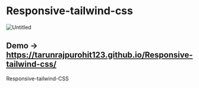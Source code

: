 # Responsive-tailwind-css
![Untitled](https://user-images.githubusercontent.com/87821489/155360956-fb3cd460-8b1e-4fbc-a514-3eefcfeab546.png)
## Demo -> https://tarunrajpurohit123.github.io/Responsive-tailwind-css/
Responsive-tailwind-CSS

